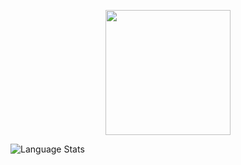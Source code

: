 <p align="center">
  <img src="https://vaporvee.com/cmod31.png" height="200">
</p>

![Language Stats](https://github-readme-stats.vercel.app/api/top-langs/?username=cmod31&bg_color=0d1117&hide_border=true&layout=compact&theme=dark)
